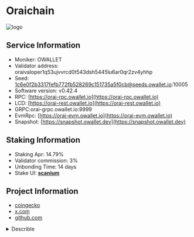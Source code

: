 # Oraichain

![logo](https://raw.githubusercontent.com/cosmostation/chainlist/master/chain/orai-chain/asset/orai.png)

## Service Information

- Moniker: OWALLET
- Validator address: oraivaloper1q53ujvvrcd0t543dsh5445lu6ar0qr2zv4yhhp
- Seed: 1c6e0f2b3317fefb772fb528269c151735a5f0cb@seeds.owallet.io:10005
- Software version: v0.42.4
- RPC: [https://orai-rpc.owallet.io](https://orai-rpc.owallet.io)
- LCD: [https://orai-rest.owallet.io](https://orai-rest.owallet.io)
- GRPC:orai-grpc.owallet.io:9999
- EvmRpc: [https://orai-evm.owallet.io](https://orai-evm.owallet.io)
- Snapshot: [https://snapshot.owallet.dev](https://snapshot.owallet.dev)

## Staking Information

- Staking Apr: 14.79%
- Validator commission: 3%
- Unbonding Time: 14 days
- Stake UI: [**scanium**](https://scanium.io/oraichain/staking/oraivaloper1q53ujvvrcd0t543dsh5445lu6ar0qr2zv4yhhp)

## Project Information

- [coingecko](https://www.coingecko.com/en/coins/oraichain-token)
- [x.com](https://x.com/oraichain)
- [github.com](https://github.com/oraichain)

<details>
    <summary>Describle</summary>
    
Oraichain is an AI-powered, decentralized oracle and blockchain ecosystem that aims to enhance the capabilities of decentralized applications (dApps) by integrating artificial intelligence (AI) into smart contracts. Oraichain operates as a layer 1 blockchain platform built on the Cosmos SDK, and it provides AI oracles, data, and AI services for DeFi, blockchain-based applications, and the AI economy.

### Key Features of Oraichain:

1. **AI Oracles**:
   - Oraichain introduces **AI oracles**, which are designed to bring artificial intelligence models and machine learning algorithms to smart contracts.
   - These AI oracles provide data feeds that incorporate AI processing, allowing smart contracts to execute decisions based on AI-processed data, predictions, and machine learning outcomes.
   - This is an upgrade from traditional data oracles, which typically only provide raw data without any computational processing.

2. **Decentralized AI Marketplace**:
   - Oraichain offers a **decentralized AI marketplace**, where developers, data scientists, and AI providers can publish, share, and monetize their AI models and datasets.
   - This marketplace enables smart contract developers to access a wide range of AI services, such as data analytics, image recognition, price prediction models, and more, all in a decentralized manner.
   - The marketplace allows AI developers to be paid directly by users for their services, creating a decentralized AI economy.

3. **AI-Powered Smart Contracts**:
   - Oraichain enables the creation of **AI-powered smart contracts**, which can trigger actions based on AI outputs and predictions.
   - By integrating AI into smart contracts, dApps can perform more complex functions, such as executing trades based on market predictions, verifying identity through facial recognition, or analyzing sentiment in social media for governance purposes.
   - This unlocks new possibilities for decentralized finance (DeFi), NFTs, gaming, and other blockchain-based applications.

4. **Cross-Chain Compatibility**:
   - Oraichain is built on the Cosmos SDK, making it inherently interoperable with other blockchains in the Cosmos ecosystem via the **Inter-Blockchain Communication (IBC)** protocol.
   - This cross-chain compatibility allows Oraichain’s AI oracles and services to be used by other blockchain networks, expanding the utility of AI beyond a single blockchain.

5. **Oraichain Token (ORAI)**:
   - The native token of Oraichain is **ORAI**, which is used to pay for AI services, transaction fees, and for staking to secure the network.
   - ORAI holders can participate in network governance by voting on protocol upgrades, AI oracle updates, and other key decisions that shape the future of the platform.
   - Validators on the network stake ORAI tokens to secure the chain, validate transactions, and provide services related to AI oracles.

6. **Proof-of-Stake (PoS) Consensus**:
   - Oraichain operates on a **Proof-of-Stake (PoS)** consensus mechanism, where validators are responsible for securing the network and validating transactions.
   - Validators are incentivized to behave honestly through staking rewards, and they can be penalized (through slashing) for malicious behavior.
   - Users can delegate their ORAI tokens to validators to earn staking rewards while helping to secure the network.

7. **AI-Based DeFi**:
   - Oraichain’s AI integration offers novel use cases for **AI-based DeFi** applications, enabling projects to leverage AI for more sophisticated financial services.
   - Examples include AI-enhanced price oracles for lending platforms, trading algorithms for decentralized exchanges, or AI-based credit scoring for decentralized lending protocols.

8. **AI API and SDK**:
   - Oraichain provides an **AI API and SDK** that developers can use to integrate AI features into their decentralized applications.
   - These tools allow developers to create smart contracts that can request and utilize AI services for various purposes, from data analysis to AI-driven decision-making.

9. **AI-Optimized Data Sources**:
   - Oraichain provides access to **AI-optimized data sources**, which means that the data offered by the oracles is pre-processed or enhanced by AI models before being delivered to smart contracts.
   - This offers a higher level of sophistication for smart contracts, enabling them to perform tasks like verifying the quality of data or executing logic based on advanced analytics.

10. **Data Security and Oracle Reputation**:
    - Oraichain ensures the reliability of AI data by implementing a reputation system for AI models and data providers.
    - AI oracles and providers are continuously evaluated based on their performance and accuracy, with higher-ranked providers gaining more trust within the ecosystem.
    - This reputation system mitigates the risk of poor-quality or malicious AI data being used by smart contracts.

11. **Governance and Decentralization**:
    - Oraichain operates with a decentralized governance model, where ORAI token holders can vote on proposals that impact the development and evolution of the network.
    - This includes voting on updates to the AI oracles, modifications to platform features, or proposals to integrate new AI services into the marketplace.

12. **NFTs and AI**:
    - Oraichain also supports the creation and enhancement of **AI-generated NFTs**, where AI models can be used to generate unique digital art, identity verification for NFT ownership, or dynamic NFTs that evolve based on AI-driven data inputs.
    - This introduces a new frontier for the NFT market, where AI can contribute to the creation, management, and value of NFTs.

### Use Cases of Oraichain:

- **AI DeFi**: Smart contracts using AI models for better price oracles, prediction markets, or credit scoring systems for DeFi applications.
- **AI-Powered Governance**: AI models can analyze large datasets to help decentralized governance systems make more informed decisions, such as voting trends or sentiment analysis.
- **AI-Driven NFTs**: AI can be used to create dynamic NFTs that evolve based on real-world data inputs, as well as create unique AI-generated digital art.
- **Data Verification**: Oraichain’s AI oracles can verify the quality or authenticity of data before it's used in smart contracts, enhancing security and accuracy.

### Summary:
Oraichain is a decentralized, AI-powered oracle and blockchain ecosystem that integrates artificial intelligence into smart contracts. It enables AI-driven applications, DeFi, and NFTs by providing AI oracles and services that are interoperable with other blockchains in the Cosmos ecosystem via IBC. Oraichain offers a decentralized AI marketplace, a governance model, and tools for developers to create dApps that utilize AI-enhanced data and services. Through its native token ORAI, the network is secured by a Proof-of-Stake consensus mechanism, allowing users to participate in governance and staking. Oraichain aims to create a powerful AI ecosystem that bridges blockchain technology with real-world AI applications.
</details>
